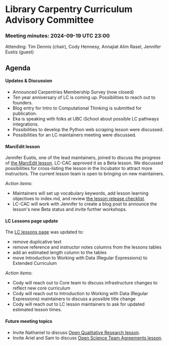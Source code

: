 # Library Carpentry Curriculum Advisory Committee 
### Meeting minutes: 2024-09-19 UTC 23:00

Attending: Tim Dennis (chair), Cody Hennesy, Annajiat Alim Rasel, Jennifer Eustis (guest)
 
## Agenda

#### Updates & Discussion
- Announced Carpentries Membership Survey (now closed)
- Ten year anniversary of LC is coming up. Possibilities to reach out to founders.
- Blog entry for Intro to Computational Thinking is submitted for publication.
- Eka is speaking with folks at UBC iSchool about possible LC pathways integrations.
- Possibilities to develop the Python web scraping lesson were discussed.
- Possibilities for an LC maintainers meeting were discussed.


#### MarcEdit lesson
Jennifer Eustis, one of the lead maintainers, joined to discuss the progress of [the MarcEdit lesson](https://librarycarpentry.org/lc-marcedit/). LC-CAC approved it as a Beta lesson. We discussed possibilities for cross-listing the lesson in the Incubator to attract more instructors. The current lesson team is open to bringing on new maintainers.

*Action items*:  

- Maintainers will set up vocabulary keywords, add lesson learning objectives to index.md, and review [the lesson release checklist](https://docs.carpentries.org/topic_folders/lesson_development/lesson_release.html).
- LC-CAC will work with Jennifer to create a blog post to announce the lesson's new Beta status and invite further workshops.


#### LC Lessons page update
The [LC lessons page](https://librarycarpentry.org/lessons/) was updated to:

- remove duplicative text
-  remove reference and instructor notes columns from the lessons tables
-  add an estimated length column to the tables
-   move Introduction to Working with Data (Regular Expressions) to Extended Curriculum

*Action items*: 
- Cody will reach out to Core team to discuss infrastructure changes to reflect new core curriculum
- Cody will reach out to Introduction to Working with Data (Regular Expressions) maintainers to discuss a possible title change
- Cody will reach out to LC lesson maintainers to ask for updated estimated lesson times.

#### Future meeting topics
- Invite Nathaniel to discuss [Open Qualitative Research lesson](https://ucla-imls-open-sci.info/open-qualitative-research/).
- Invite Ariel and Sam to discuss [Open Science Team Agreements lesson](https://ucla-imls-open-sci.info/TeamAgreements/).


